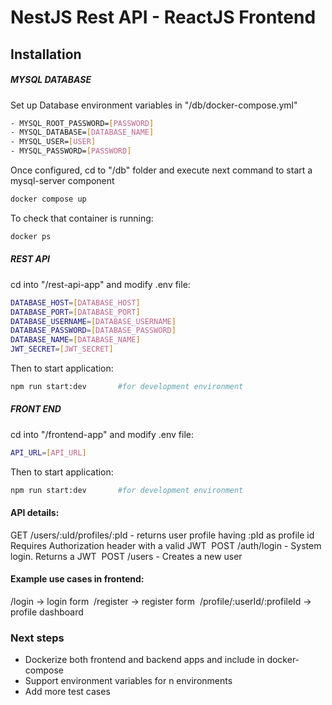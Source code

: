 # NestJS Rest API - ReactJS Frontend
## Installation

##### MYSQL DATABASE

Set up Database environment variables in
"/db/docker-compose.yml"

```sh
- MYSQL_ROOT_PASSWORD=[PASSWORD]
- MYSQL_DATABASE=[DATABASE_NAME]
- MYSQL_USER=[USER]
- MYSQL_PASSWORD=[PASSWORD]
```

Once configured, cd to "/db" folder and execute next command to start a mysql-server component
```sh
docker compose up
```

To check that container is running:
```sh
docker ps
```

##### REST API
cd into "/rest-api-app" and modify .env file:
```sh
DATABASE_HOST=[DATABASE_HOST]
DATABASE_PORT=[DATABASE_PORT]
DATABASE_USERNAME=[DATABASE_USERNAME]
DATABASE_PASSWORD=[DATABASE_PASSWORD]
DATABASE_NAME=[DATABASE_NAME]
JWT_SECRET=[JWT_SECRET]
```
Then to start application:
```sh
npm run start:dev       #for development environment
```
##### FRONT END
cd into "/frontend-app" and modify .env file:
```sh
API_URL=[API_URL]
```
Then to start application:
```sh
npm run start:dev       #for development environment
```

#### API details:

GET /users/:uId/profiles/:pId - returns user profile having :pId as profile id&nbsp;
    Requires Authorization header with a valid JWT&nbsp;
POST /auth/login - System login. Returns a JWT&nbsp;
POST /users - Creates a new user&nbsp;

#### Example use cases in frontend:

/login -> login form&nbsp;
/register -> register form&nbsp;
/profile/:userId/:profileId -> profile dashboard&nbsp;


### Next steps
- Dockerize both frontend and backend apps and include in docker-compose
- Support environment variables for n environments
- Add more test cases
